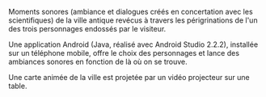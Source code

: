 Moments sonores (ambiance et dialogues créés en concertation avec les scientifiques) de la ville antique revécus à travers les périgrinations de l'un des trois personnages endossés par le visiteur.

Une application Android (Java, réalisé avec Android Studio 2.2.2), installée sur un téléphone mobile, offre le choix des personnages et lance des ambiances sonores en fonction de là où on se trouve.

Une carte animée de la ville est projetée par un vidéo projecteur sur une table.
